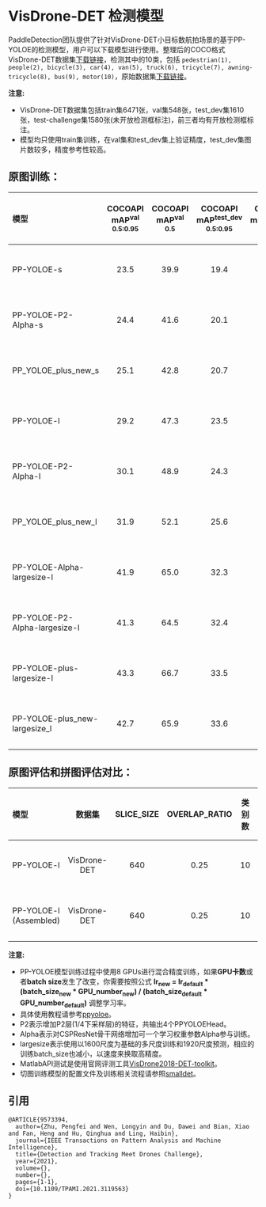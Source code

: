 # VisDrone-DET 检测模型

PaddleDetection团队提供了针对VisDrone-DET小目标数航拍场景的基于PP-YOLOE的检测模型，用户可以下载模型进行使用。整理后的COCO格式VisDrone-DET数据集[下载链接](https://bj.bcebos.com/v1/paddledet/data/smalldet/visdrone.zip)，检测其中的10类，包括 `pedestrian(1), people(2), bicycle(3), car(4), van(5), truck(6), tricycle(7), awning-tricycle(8), bus(9), motor(10)`，原始数据集[下载链接](https://github.com/VisDrone/VisDrone-Dataset)。

**注意:**
- VisDrone-DET数据集包括train集6471张，val集548张，test_dev集1610张，test-challenge集1580张(未开放检测框标注)，前三者均有开放检测框标注。
- 模型均只使用train集训练，在val集和test_dev集上验证精度，test_dev集图片数较多，精度参考性较高。


## 原图训练：

|    模型   | COCOAPI mAP<sup>val<br>0.5:0.95 | COCOAPI mAP<sup>val<br>0.5 | COCOAPI mAP<sup>test_dev<br>0.5:0.95 | COCOAPI mAP<sup>test_dev<br>0.5 | MatlabAPI mAP<sup>test_dev<br>0.5:0.95 | MatlabAPI mAP<sup>test_dev<br>0.5 | 下载  | 配置文件 |
|:---------|:------:|:------:| :----: | :------:| :------: | :------:| :----: | :------:|
|PP-YOLOE-s|  23.5  |  39.9  |  19.4  |  33.6   |  23.68   |  40.66  | [下载链接](https://paddledet.bj.bcebos.com/models/ppyoloe_crn_s_80e_visdrone.pdparams) | [配置文件](./ppyoloe_crn_s_80e_visdrone.yml) |
|PP-YOLOE-P2-Alpha-s|    24.4  |  41.6  |  20.1  |  34.7  |  24.55   |  42.19  | [下载链接](https://paddledet.bj.bcebos.com/models/ppyoloe_crn_s_p2_alpha_80e_visdrone.pdparams) | [配置文件](./ppyoloe_crn_s_p2_alpha_80e_visdrone.yml) |
|PP_YOLOE_plus_new_s|  25.1  |  42.8  |  20.7  |  36.2   |  25.16  |  43.86   | [下载链接](https://paddledet.bj.bcebos.com/models/ppyoloe_plus_new_crn_s_80e_visdrone.pdparams) | [配置文件](./ppyoloe_plus_new_crn_s_80e_visdrone.yml) |
|PP-YOLOE-l|  29.2  |  47.3  |  23.5  |  39.1   |  28.00   |  46.20  | [下载链接](https://paddledet.bj.bcebos.com/models/ppyoloe_crn_l_80e_visdrone.pdparams) | [配置文件](./ppyoloe_crn_l_80e_visdrone.yml) |
|PP-YOLOE-P2-Alpha-l|  30.1  |  48.9  |  24.3  |  40.8   |  28.47   |  48.16  | [下载链接](https://paddledet.bj.bcebos.com/models/ppyoloe_crn_l_p2_alpha_80e_visdrone.pdparams) | [配置文件](./ppyoloe_crn_l_p2_alpha_80e_visdrone.yml) |
|PP_YOLOE_plus_new_l|  31.9  |  52.1  |  25.6  |  43.5   |  30.25  |  51.18   | [下载链接](https://paddledet.bj.bcebos.com/models/ppyoloe_plus_new_crn_l_80e_visdrone.pdparams) | [配置文件](./ppyoloe_plus_new_crn_l_80e_visdrone.yml) |
|PP-YOLOE-Alpha-largesize-l|  41.9  |  65.0 |  32.3  |  53.0   |  37.13   |  61.15  | [下载链接](https://paddledet.bj.bcebos.com/models/ppyoloe_crn_l_alpha_largesize_80e_visdrone.pdparams) | [配置文件](./ppyoloe_crn_l_alpha_largesize_80e_visdrone.yml) |
|PP-YOLOE-P2-Alpha-largesize-l|  41.3  |  64.5  |  32.4  |  53.1   |  37.49   |  51.54  | [下载链接](https://paddledet.bj.bcebos.com/models/ppyoloe_crn_l_p2_alpha_largesize_80e_visdrone.pdparams) | [配置文件](./ppyoloe_crn_l_p2_alpha_largesize_80e_visdrone.yml) |
|PP-YOLOE-plus-largesize-l |  43.3  |  66.7 |  33.5  |  54.7   |  38.24   |  62.76  | [下载链接](https://paddledet.bj.bcebos.com/models/ppyoloe_plus_crn_l_largesize_80e_visdrone.pdparams) | [配置文件](./ppyoloe_plus_crn_l_largesize_80e_visdrone.yml) |
|PP-YOLOE-plus_new-largesize_l |  42.7  |  65.9 |  33.6  |  55.1   |  38.4   |  63.07  | [下载链接](https://paddledet.bj.bcebos.com/models/ppyoloe_plus_new_crn_l_largesize_80e_visdrone.pdparams) | [配置文件](./ppyoloe_plus_new_crn_l_largesize_80e_visdrone.yml) |


## 原图评估和拼图评估对比：

|    模型   |       数据集     |  SLICE_SIZE  |  OVERLAP_RATIO  | 类别数  | mAP<sup>val<br>0.5:0.95 | AP<sup>val<br>0.5 | 下载链接  | 配置文件 |
|:---------|:---------------:|:---------------:|:---------------:|:------:|:-----------------------:|:-------------------:|:---------:| :-----: |
|PP-YOLOE-l| VisDrone-DET|  640 | 0.25 | 10 |  29.7 |  48.5 | [下载链接](https://bj.bcebos.com/v1/paddledet/models/ppyoloe_crn_l_80e_sliced_visdrone_640_025.pdparams) | [配置文件](../smalldet/ppyoloe_crn_l_80e_sliced_visdrone_640_025.yml) |
|PP-YOLOE-l (Assembled)| VisDrone-DET|  640 | 0.25 | 10 | 37.2 | 59.4 | [下载链接](https://bj.bcebos.com/v1/paddledet/models/ppyoloe_crn_l_80e_sliced_visdrone_640_025.pdparams) | [配置文件](../smalldet/ppyoloe_crn_l_80e_sliced_visdrone_640_025.yml) |


**注意:**
- PP-YOLOE模型训练过程中使用8 GPUs进行混合精度训练，如果**GPU卡数**或者**batch size**发生了改变，你需要按照公式 **lr<sub>new</sub> = lr<sub>default</sub> * (batch_size<sub>new</sub> * GPU_number<sub>new</sub>) / (batch_size<sub>default</sub> * GPU_number<sub>default</sub>)** 调整学习率。
- 具体使用教程请参考[ppyoloe](../ppyoloe#getting-start)。
- P2表示增加P2层(1/4下采样层)的特征，共输出4个PPYOLOEHead。
- Alpha表示对CSPResNet骨干网络增加可一个学习权重参数Alpha参与训练。
- largesize表示使用以1600尺度为基础的多尺度训练和1920尺度预测，相应的训练batch_size也减小，以速度来换取高精度。
- MatlabAPI测试是使用官网评测工具[VisDrone2018-DET-toolkit](https://github.com/VisDrone/VisDrone2018-DET-toolkit)。
- 切图训练模型的配置文件及训练相关流程请参照[smalldet](../smalldet)。


## 引用
```
@ARTICLE{9573394,
  author={Zhu, Pengfei and Wen, Longyin and Du, Dawei and Bian, Xiao and Fan, Heng and Hu, Qinghua and Ling, Haibin},
  journal={IEEE Transactions on Pattern Analysis and Machine Intelligence},
  title={Detection and Tracking Meet Drones Challenge},
  year={2021},
  volume={},
  number={},
  pages={1-1},
  doi={10.1109/TPAMI.2021.3119563}
}
```

